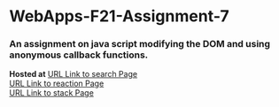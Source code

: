 # WebApps-F21-Assignment-7
### An assignment on java script modifying the DOM and using anonymous callback functions.
**Hosted at**
[URL Link to search Page](https://44-563-webapps-f21.github.io/webapps-f21-assignment-7-nithinreddykumbham888/search.html)<br>
[URL Link to reaction Page](https://44-563-webapps-f21.github.io/webapps-f21-assignment-7-nithinreddykumbham888/reaction.html)<br>
[URL Link to stack Page](https://44-563-webapps-f21.github.io/webapps-f21-assignment-7-nithinreddykumbham888/stack.html)


